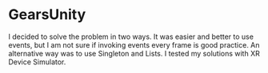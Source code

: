 # GearsUnity
 
I decided to solve the problem in two ways.
It was easier and better to use events, but I am not sure if invoking events every frame is good practice.
An alternative way was to use Singleton and Lists.
I tested my solutions with XR Device Simulator.
